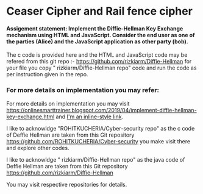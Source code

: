 # Ceaser Cipher and Rail fence cipher
#### Assigement statement: Implement the Diffie-Hellman Key Exchange mechanism using HTML and JavaScript. Consider the end user as one of the parties (Alice) and the JavaScript application as other party (bob). 
The c code is provided here and the HTML and JavaScript code may be refered from this git repo :- https://github.com/rizkiarm/Diffie-Hellman for your file you copy " rizkiarm/Diffie-Hellman  repo" code and run the code as per instruction given in the repo.



### For more details on implementation you may refer:
 For more details on implementation you may visit https://onlinesmarttrainer.blogspot.com/2019/04/implement-diffie-hellman-key-exchange.html and [I'm an inline-style link](https://www.google.com/url?sa=t&rct=j&q=&esrc=s&source=web&cd=&ved=2ahUKEwiBsM_8sbztAhXy8XMBHap0A9YQFjAFegQIDxAC&url=https%3A%2F%2Fcs.wmich.edu%2F~llilien%2Fteaching%2FFall2005%2Fcs5950-6030%2F_F05_project_reports%2FP12-F05%2Ffinal%2520project%2Freport.doc&usg=AOvVaw2MH-ASUZvQFuuTPIdEsieL).

I like to acknowldge "ROHITKUCHERIA/Cyber-security repo" as the c code of Deffie Hellman are taken from this Git repository https://github.com/ROHITKUCHERIA/Cyber-security you make visit there and explore other codes.


I like to acknowldge " rizkiarm/Diffie-Hellman  repo" as the java  code of Deffie Hellman are taken from this Git repository https://github.com/rizkiarm/Diffie-Hellman

You may visit respective repositories for details.
    
